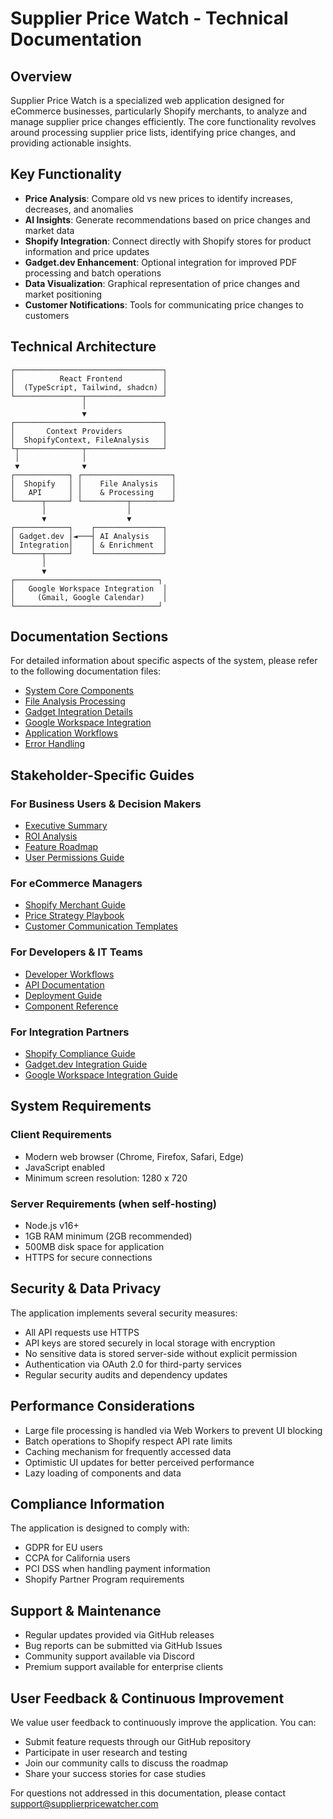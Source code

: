 
# Supplier Price Watch - Technical Documentation

## Overview

Supplier Price Watch is a specialized web application designed for eCommerce businesses, particularly Shopify merchants, to analyze and manage supplier price changes efficiently. The core functionality revolves around processing supplier price lists, identifying price changes, and providing actionable insights.

## Key Functionality

- **Price Analysis**: Compare old vs new prices to identify increases, decreases, and anomalies
- **AI Insights**: Generate recommendations based on price changes and market data
- **Shopify Integration**: Connect directly with Shopify stores for product information and price updates
- **Gadget.dev Enhancement**: Optional integration for improved PDF processing and batch operations
- **Data Visualization**: Graphical representation of price changes and market positioning
- **Customer Notifications**: Tools for communicating price changes to customers

## Technical Architecture

```
┌─────────────────────────────────┐
│          React Frontend         │
│  (TypeScript, Tailwind, shadcn) │
└───────────────┬─────────────────┘
                │
                ▼
┌─────────────────────────────────┐
│       Context Providers         │
│  ShopifyContext, FileAnalysis   │
└┬──────────────┬─────────────────┘
 │              │
 ▼              ▼
┌────────────┐ ┌────────────────────┐
│  Shopify   │ │    File Analysis   │
│   API      │ │    & Processing    │
└──────┬─────┘ └──────────┬─────────┘
       │                  │
       ▼                  ▼
┌────────────┐    ┌───────────────┐
│ Gadget.dev │◄───┤ AI Analysis   │
│ Integration│    │ & Enrichment  │
└──────┬─────┘    └───────────────┘
       │
       ▼
┌────────────────────────────────┐
│   Google Workspace Integration  │
│     (Gmail, Google Calendar)    │
└────────────────────────────────┘
```

## Documentation Sections

For detailed information about specific aspects of the system, please refer to the following documentation files:

- [System Core Components](./SystemCoreComponents.md)
- [File Analysis Processing](./FileAnalysisProcessing.md)
- [Gadget Integration Details](./GadgetIntegrationDetails.md)
- [Google Workspace Integration](./GoogleWorkspaceIntegration.md)
- [Application Workflows](./ApplicationWorkflows.md)
- [Error Handling](./ErrorHandlingStrategy.md)

## Stakeholder-Specific Guides

### For Business Users & Decision Makers
- [Executive Summary](../docs/ExecutiveSummary.md)
- [ROI Analysis](../docs/ROIAnalysis.md)
- [Feature Roadmap](../docs/FeatureRoadmap.md)
- [User Permissions Guide](../docs/UserPermissions.md)

### For eCommerce Managers
- [Shopify Merchant Guide](../docs/ShopifyMerchantGuide.md)
- [Price Strategy Playbook](../docs/PriceStrategyPlaybook.md)
- [Customer Communication Templates](../docs/CustomerCommunicationTemplates.md)

### For Developers & IT Teams
- [Developer Workflows](../docs/DeveloperWorkflows.md)
- [API Documentation](../docs/APIDocumentation.md)
- [Deployment Guide](../docs/DeploymentGuide.md)
- [Component Reference](../docs/ComponentReference.md)

### For Integration Partners
- [Shopify Compliance Guide](../docs/ShopifyComplianceGuide.md)
- [Gadget.dev Integration Guide](../docs/Gadget_Integration_Guide.md)
- [Google Workspace Integration Guide](../docs/GoogleWorkspaceGuide.md)

## System Requirements

### Client Requirements
- Modern web browser (Chrome, Firefox, Safari, Edge)
- JavaScript enabled
- Minimum screen resolution: 1280 x 720

### Server Requirements (when self-hosting)
- Node.js v16+
- 1GB RAM minimum (2GB recommended)
- 500MB disk space for application
- HTTPS for secure connections

## Security & Data Privacy

The application implements several security measures:
- All API requests use HTTPS
- API keys are stored securely in local storage with encryption
- No sensitive data is stored server-side without explicit permission
- Authentication via OAuth 2.0 for third-party services
- Regular security audits and dependency updates

## Performance Considerations

- Large file processing is handled via Web Workers to prevent UI blocking
- Batch operations to Shopify respect API rate limits
- Caching mechanism for frequently accessed data
- Optimistic UI updates for better perceived performance
- Lazy loading of components and data

## Compliance Information

The application is designed to comply with:
- GDPR for EU users
- CCPA for California users
- PCI DSS when handling payment information
- Shopify Partner Program requirements

## Support & Maintenance

- Regular updates provided via GitHub releases
- Bug reports can be submitted via GitHub Issues
- Community support available via Discord
- Premium support available for enterprise clients

## User Feedback & Continuous Improvement

We value user feedback to continuously improve the application. You can:
- Submit feature requests through our GitHub repository
- Participate in user research and testing
- Join our community calls to discuss the roadmap
- Share your success stories for case studies

For questions not addressed in this documentation, please contact support@supplierpricewatcher.com
